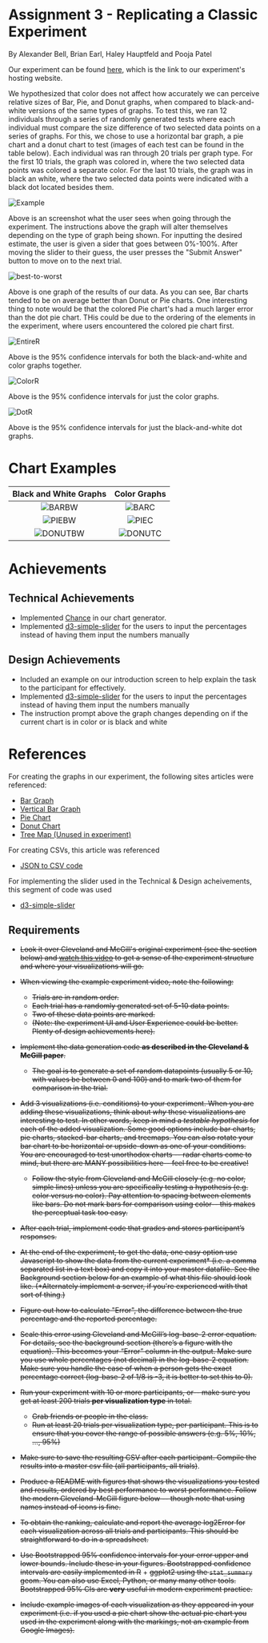 Assignment 3 - Replicating a Classic Experiment  
===

By Alexander Bell, Brian Earl, Haley Hauptfeld and Pooja Patel

Our experiment can be found [here](https://480x-21c-a3.glitch.me), which is the link to our experiment's hosting website.

We hypothesized that color does not affect how accurately we can perceive relative sizes of Bar, Pie, and Donut graphs, when compared to black-and-white versions of the same types of graphs. To test this, we ran 12 individuals through a series of randomly generated tests where each individual must compare the size difference of two selected data points on a series of graphs. For this, we chose to use a horizontal bar graph, a pie chart and a donut chart to test (images of each test can be found in the table below). Each individual was ran through 20 trials per graph type. For the first 10 trials, the graph was colored in, where the two selected data points was colored a separate color.  For the last 10 trials, the graph was in black an white, where the two selected data points were indicated with a black dot located besides them. 



![Example](img/Example.PNG)



Above is an screenshot what the user sees when going through the experiment. The instructions above the graph will alter themselves depending on the type of graph being shown. For inputting the desired estimate, the user is given a sider that goes between 0%-100%. After moving the slider to their guess, the user presses the "Submit Answer" button to move on to the next trial. 

![best-to-worst](img/ChartPerformance.png)

Above is one graph of the results of our data. As you can see, Bar charts tended to be on average better than Donut or Pie charts. One interesting thing to note would be that the colored Pie chart's had a much larger error than the dot pie chart. THis could be due to the ordering of the elements in the experiment, where users encountered the colored pie chart first.

![EntireR](img/entire-data.png)

Above is the 95% confidence intervals for both the black-and-white and color graphs together.

![ColorR](img/color-data.png)

Above is the 95% confidence intervals for just the color graphs.

![DotR](img/dot-data.png)

Above is the 95% confidence intervals for just the black-and-white dot graphs.


# Chart Examples

|   Black and White Graphs    |        Color Graphs        |
| :-------------------------: | :------------------------: |
|   ![BARBW](img/BarBW.PNG)   | ![BARC](img/Capture13.png) |
|   ![PIEBW](img/PieBW.PNG)   |   ![PIEC](img/PieC.PNG)    |
| ![DONUTBW](img/DonutBW.PNG) | ![DONUTC](img/DonutC.PNG)  |





# Achievements

## **Technical Achievements**

- Implemented [Chance](https://chancejs.com/) in our chart generator.
- Implemented [d3-simple-slider](https://github.com/johnwalley/d3-simple-slider) for the users to input the percentages instead of having them input the numbers manually 

## **Design Achievements**

- Included an example on our introduction screen to help explain the task to the participant for effectively. 
-  Implemented [d3-simple-slider](https://github.com/johnwalley/d3-simple-slider) for the users to input the percentages instead of having them input the numbers manually 
- The instruction prompt above the graph changes depending on if the current chart is in color or is black and white

# References

For creating the graphs in our experiment, the following sites articles were referenced:

- [Bar Graph](https://bl.ocks.org/d3noob/bdf28027e0ce70bd132edc64f1dd7ea4)
- [Vertical Bar Graph](https://stackoverflow.com/questions/44817414/rotate-svg-in-place-using-d3-js)
- [Pie Chart](https://medium.com/codecakes/bts-d3-js-basic-pie-chart-d794f17b79bb)
- [Donut Chart](https://www.d3-graph-gallery.com/graph/donut_label.html)
- [Tree Map (Unused in experiment)](https://www.d3-graph-gallery.com/graph/treemap_basic.html)

For creating CSVs, this article was referenced

 - [JSON to CSV code](https://gist.github.com/dannypule/48418b4cd8223104c6c92e3016fc0f61)

For implementing the slider used in the Technical & Design acheivements, this segment of code was used

 - [d3-simple-slider](https://github.com/johnwalley/d3-simple-slider)


Requirements
---

- ~~Look it over Cleveland and McGill's original experiment (see the section below) and [watch this video](experiment-example.mp4) to get a sense of the experiment structure and where your visualizations will go.~~
- ~~When viewing the example experiment video, note the following:~~
    - ~~Trials are in random order.~~  
    - ~~Each trial has a randomly generated set of 5-10 data points.~~  
    - ~~Two of these data points are marked.~~  
    - ~~(Note: the experiment UI and User Experience could be better. Plenty of design achievements here).~~
- ~~Implement the data generation code **as described in the Cleveland & McGill paper**.~~ 
    - ~~The goal is to generate a set of random datapoints (usually 5 or 10, with values be between 0 and 100) and to mark two of them for comparison in the trial.~~ 
- ~~Add 3 visualizations (i.e. conditions) to your experiment. When you are adding these visualizations, think about *why* these visualizations are interesting to test. In other words, keep in mind a *testable hypothesis* for each of the added visualization. Some good options include bar charts, pie charts, stacked-bar charts, and treemaps. You can also rotate your bar chart to be horizontal or upside-down as one of your conditions. You are encouraged to test unorthodox charts -- radar charts come to mind, but there are MANY possibilities here-- feel free to be creative!~~
    - ~~Follow the style from Cleveland and McGill closely (e.g. no color, simple lines) unless you are specifically testing a hypothesis (e.g. color versus no color). Pay attention to spacing between elements like bars. Do not mark bars for comparison using color-- this makes the perceptual task too easy.~~
- ~~After each trial, implement code that grades and stores participant’s responses.~~
- ~~At the end of the experiment, to get the data, one easy option use Javascript to show the data from the current experiment\* (i.e. a comma separated list in a text box) and copy it into your master datafile. See the Background section below for an example of what this file should look like. (\*Alternately implement a server, if you're experienced with that sort of thing.)~~

- ~~Figure out how to calculate "Error", the difference between the true percentage and the reported percentage.~~
- ~~Scale this error using Cleveland and McGill’s log-base-2 error equation. For details, see the background section (there’s a figure with the equation). This becomes your “Error” column in the output. Make sure you use whole percentages (not decimal) in the log-base-2 equation. Make sure you handle the case of when a person gets the exact percentage correct (log-base-2 of 1/8 is -3, it is better to set this to 0).~~ 
- ~~Run your experiment with 10 or more participants, or-- make sure you get at least 200 trials **per visualization type** in total.~~  
    - ~~Grab friends or people in the class.~~   
    - ~~Run at least 20 trials per visualization type, per participant. This is to ensure that you cover the range of possible answers (e.g. 5%, 10%, ..., 95%)~~
- ~~Make sure to save the resulting CSV after each participant. Compile the results into a master csv file (all participants, all trials)~~.
- ~~Produce a README with figures that shows the visualizations you tested and results, ordered by best performance to worst performance. Follow the modern Cleveland-McGill figure below -- though note that using names instead of icons is fine.~~
- ~~To obtain the ranking, calculate and report the average log2Error for each visualization across all trials and participants. This should be straightforward to do in a spreadsheet.~~
- ~~Use Bootstrapped 95\% confidence intervals for your error upper and lower bounds. Include these in your figures. Bootstrapped confidence intervals are easily implemented in R~~ + ~~ggplot2 using the `stat_summary` geom. You can also use Excel, Python, or many many other tools. Bootstrapped 95% CIs are **very** useful in modern experiment practice.~~
- ~~Include example images of each visualization as they appeared in your experiment (i.e. if you used a pie chart show the actual pie chart you used in the experiment along with the markings, not an example from Google Images).~~

